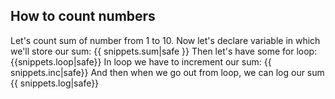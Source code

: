 ## How to count numbers 

Let's count sum of number from 1 to 10.
Now let's declare variable in which we'll store our sum: {{ snippets.sum|safe }} 
Then let's have some for loop: {{snippets.loop|safe}}
In loop we have to increment our sum: {{ snippets.inc|safe}}
And then when we go out from loop, we can log our sum {{ snippets.log|safe}}
